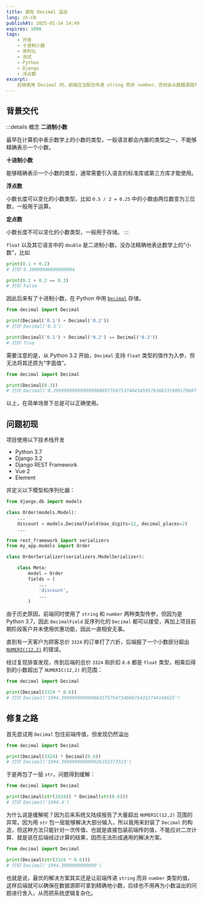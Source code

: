 ```yaml
---
title: 避免 Decimal 溢出
lang: zh-CN
publishAt: 2025-01-14 14:49
expires: 1096
tags:
    - 开发
    - 十进制小数
    - 序列化
    - 测试
    - Python
    - Django
    - 浮点数
excerpt:
    后端使用 Decimal 时，前端应当配合传递 string 而非 number，否则会从数据源就可能出现过长的小数，导致排查链路过长或者问题反复出现。
---
```


## 背景交代

:::details 概念
**二进制小数**

最早在计算机中表示数学上的小数的类型，一般语言都会内置的类型之一，不能够精确表示一个小数。

**十进制小数**

能够精确表示一个小数的类型，通常需要引入语言的标准库或第三方库才能使用。

**浮点数**

小数长度可以变化的小数类型，比如 `0.5 / 2 = 0.25` 中的小数由两位数变为三位数，一般用于运算。

**定点数**

小数长度不可以变化的小数类型，一般用于存储。
:::

`float` 以及其它语言中的 `double` 是二进制小数，没办法精确地表达数学上的“小数”，比如

```python
print(0.1 + 0.2)
# 打印 0.30000000000000004

print(0.1 + 0.2 == 0.3)
# 打印 False
```

因此后来有了十进制小数，在 Python 中用 [`Decimal`](https://docs.python.org/zh-cn/3/library/decimal.html) 存储。

```python
from decimal import Decimal

print(Decimal('0.1') + Decimal('0.2'))
# 打印 Decimal('0.3')

print(Decimal('0.1') + Decimal('0.2') == Decimal('0.3'))
# 打印 True
```

需要注意的是，从 Python 3.2 开始，`Decimal` 支持 `float` 类型的值作为入参，但无法将其还原为“字面值”。

```python
from decimal import Decimal

print(Decimal(0.3))
# 打印 Decimal('0.299999999999999988897769753748434595763683319091796875')
```

以上，在简单场景下总是可以正确使用。

## 问题初现

项目使用以下技术栈开发

- Python 3.7
- Django 3.2
- Django REST Framework
- Vue 2
- Element

并定义以下模型和序列化器：

```python [models.py]
from django.db import models

class Order(models.Model):
    ...
    discount = models.DecimalField(max_digits=12, decimal_places=2)
    ...
```

```python [serializers.py]
from rest_framework import serializers
from my_app.models import Order

class OrderSerializer(serializers.ModelSerializer):

    class Meta:
        model = Order
        fields = (
            ...
            'discount',
            ...
        )
```

由于历史原因，前端同时使用了 `string` 和 `number` 两种类型传参，但因为是 Python 3.7，因此
`DecimalField` 反序列化的 `Decimal` 都可以接受，再加上项目前期阶段客户并未使用优惠功能，因此一直相安无事。

直到有一天客户为顾客总价 `3324` 的订单打了六折，后端报了一个小数部分超出
[`NUMERIC(12,2)`](https://www.postgresql.org/docs/current/datatype-numeric.html#DATATYPE-NUMERIC-DECIMAL)
的错误。

经过复现排查发现，传到后端的总价 `3324` 和折扣 `0.6` 都是 `float` 类型，相乘后得到的小数超出了 `NUMERIC(12,2)` 的范围：

```python
from decimal import Decimal

print(Decimal(3324 * 0.6))
# 打印 Decimal('1994.399999999999863575794734060764312744140625')
```

## 修复之路

首先尝试用 `Decimal` 包住前端传值，但发现仍然溢出

```python
from decimal import Decimal

print(Decimal(3324) * Decimal(0.6))
# 打印 Decimal('1994.399999999999926192373323')
```

于是再包了一层 `str`，问题得到缓解：

```python
from decimal import Decimal

print(Decimal(str(3324)) * Decimal(str(0.6)))
# 打印 Decimal('1994.4')
```

为什么说是缓解呢？因为后来系统又陆续报告了大量超出 `NUMERIC(12,2)` 范围的异常。因为用
`str` 包一层能够解决大部分输入，所以我用来封装了
`Decimal` 的构造，但这种方法只能针对一次传值、也就是直接包装前端传的值，不能应对二次计算、就是说在后端经过计算的结果，因而无法形成通用的解决方案。

```python
from decimal import Decimal

print(Decimal(str(3324 * 0.6)))
# 打印 Decimal('1994.3999999999999')
```

也就是说，最优的解决方案其实还是让前端传递 `string` 而非 `number` 类型的值，这样后端就可以确保在数据源即可拿到精确地小数，后续也不用再为小数溢出的问题进行舍入，从而把系统逻辑复杂化。

